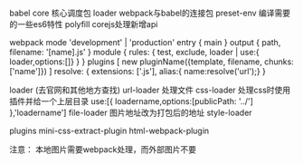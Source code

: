 #

babel
core 核心调度包
loader webpack与babel的连接包
preset-env 编译需要的一些es6特性
polyfill corejs处理新增api

webpack
mode 'development' | 'production'
entry { main }
output { path, filename: '[name].js' }
module { rules: { test, exclude, loader | use:{ loader,options:[]} } }
plugins [ new pluginName({template, filename, chunks:['name']}) ]
resolve: { extensions: ['.js'], alias:{ name:resolve('url');} }

loader
(去官网和其他地方查找)
url-loader 处理文件
css-loader
  处理css时使用插件并给一个上层目录
  use:[{ loadername,options:[publicPath: '../'] },'loadername']
file-loader 图片地址改为打包后的地址
style-loader

plugins
mini-css-extract-plugin
html-webpack-plugin

注意：
  本地图片需要webpack处理，而外部图片不要
